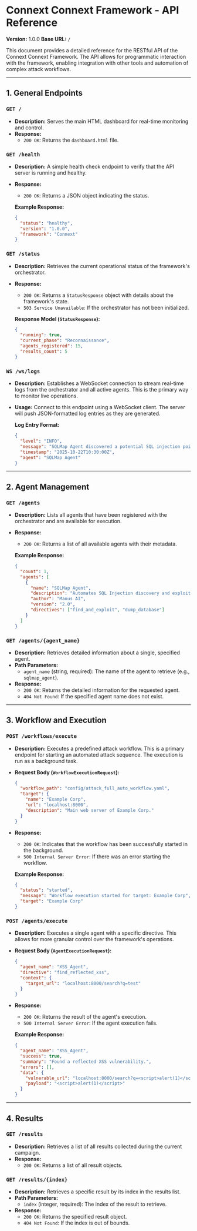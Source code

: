 # Connext Connext Framework - API Reference

**Version:** 1.0.0
**Base URL:** `/`

This document provides a detailed reference for the RESTful API of the Connext Connext Framework. The API allows for programmatic interaction with the framework, enabling integration with other tools and automation of complex attack workflows.

---

## 1. General Endpoints

### **`GET /`**

- **Description:** Serves the main HTML dashboard for real-time monitoring and control.
- **Response:**
  - `200 OK`: Returns the `dashboard.html` file.

### **`GET /health`**

- **Description:** A simple health check endpoint to verify that the API server is running and healthy.
- **Response:**
  - `200 OK`: Returns a JSON object indicating the status.

  **Example Response:**
  ```json
  {
    "status": "healthy",
    "version": "1.0.0",
    "framework": "Connext"
  }
  ```

### **`GET /status`**

- **Description:** Retrieves the current operational status of the framework's orchestrator.
- **Response:**
  - `200 OK`: Returns a `StatusResponse` object with details about the framework's state.
  - `503 Service Unavailable`: If the orchestrator has not been initialized.

  **Response Model (`StatusResponse`):**
  ```json
  {
    "running": true,
    "current_phase": "Reconnaissance",
    "agents_registered": 15,
    "results_count": 5
  }
  ```

### **`WS /ws/logs`**

- **Description:** Establishes a WebSocket connection to stream real-time logs from the orchestrator and all active agents. This is the primary way to monitor live operations.
- **Usage:** Connect to this endpoint using a WebSocket client. The server will push JSON-formatted log entries as they are generated.

  **Log Entry Format:**
  ```json
  {
    "level": "INFO",
    "message": "SQLMap Agent discovered a potential SQL injection point.",
    "timestamp": "2025-10-22T10:30:00Z",
    "agent": "SQLMap Agent"
  }
  ```

---

## 2. Agent Management

### **`GET /agents`**

- **Description:** Lists all agents that have been registered with the orchestrator and are available for execution.
- **Response:**
  - `200 OK`: Returns a list of all available agents with their metadata.

  **Example Response:**
  ```json
  {
    "count": 1,
    "agents": [
      {
        "name": "SQLMap Agent",
        "description": "Automates SQL Injection discovery and exploitation.",
        "author": "Manus AI",
        "version": "2.0",
        "directives": ["find_and_exploit", "dump_database"]
      }
    ]
  }
  ```

### **`GET /agents/{agent_name}`**

- **Description:** Retrieves detailed information about a single, specified agent.
- **Path Parameters:**
  - `agent_name` (string, required): The name of the agent to retrieve (e.g., `sqlmap_agent`).
- **Response:**
  - `200 OK`: Returns the detailed information for the requested agent.
  - `404 Not Found`: If the specified agent name does not exist.

---

## 3. Workflow and Execution

### **`POST /workflows/execute`**

- **Description:** Executes a predefined attack workflow. This is a primary endpoint for starting an automated attack sequence. The execution is run as a background task.
- **Request Body (`WorkflowExecutionRequest`):**
  ```json
  {
    "workflow_path": "config/attack_full_auto_workflow.yaml",
    "target": {
      "name": "Example Corp",
      "url": "localhost:8000",
      "description": "Main web server of Example Corp."
    }
  }
  ```
- **Response:**
  - `200 OK`: Indicates that the workflow has been successfully started in the background.
  - `500 Internal Server Error`: If there was an error starting the workflow.

  **Example Response:**
  ```json
  {
    "status": "started",
    "message": "Workflow execution started for target: Example Corp",
    "target": "Example Corp"
  }
  ```

### **`POST /agents/execute`**

- **Description:** Executes a single agent with a specific directive. This allows for more granular control over the framework's operations.
- **Request Body (`AgentExecutionRequest`):**
  ```json
  {
    "agent_name": "XSS_Agent",
    "directive": "find_reflected_xss",
    "context": {
      "target_url": "localhost:8000/search?q=test"
    }
  }
  ```
- **Response:**
  - `200 OK`: Returns the result of the agent's execution.
  - `500 Internal Server Error`: If the agent execution fails.

  **Example Response:**
  ```json
  {
    "agent_name": "XSS_Agent",
    "success": true,
    "summary": "Found a reflected XSS vulnerability.",
    "errors": [],
    "data": {
      "vulnerable_url": "localhost:8000/search?q=<script>alert(1)</script>",
      "payload": "<script>alert(1)</script>"
    }
  }
  ```

---

## 4. Results

### **`GET /results`**

- **Description:** Retrieves a list of all results collected during the current campaign.
- **Response:**
  - `200 OK`: Returns a list of all result objects.

### **`GET /results/{index}`**

- **Description:** Retrieves a specific result by its index in the results list.
- **Path Parameters:**
  - `index` (integer, required): The index of the result to retrieve.
- **Response:**
  - `200 OK`: Returns the specified result object.
  - `404 Not Found`: If the index is out of bounds.

